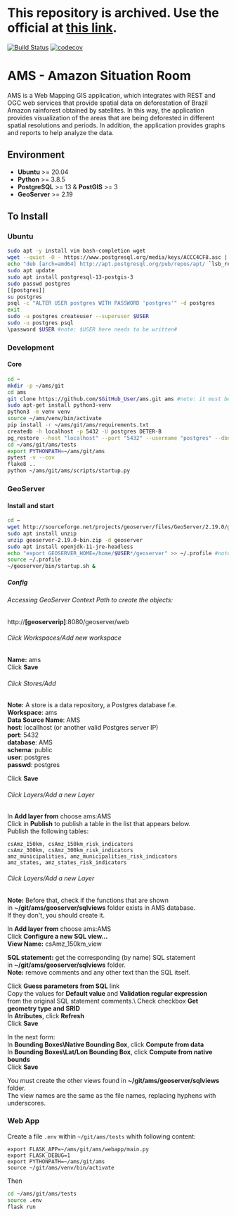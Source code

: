 # This repository is archived. Use the official at [this link](https://github.com/terrabrasilis/ams).

[![Build Status](https://travis-ci.com/AmazonSR/ams.svg?branch=master)](https://travis-ci.com/AmazonSR/ams)
[![codecov](https://codecov.io/gh/AmazonSR/ams/branch/master/graph/badge.svg?token=RM6BDOL70Y)](https://codecov.io/gh/AmazonSR/ams)

# AMS - Amazon Situation Room
AMS is a Web Mapping GIS application, which integrates with REST and OGC web services that provide spatial data on deforestation of Brazil Amazon rainforest obtained by satellites. In this way, the application provides visualization of the areas that are being deforested in different spatial resolutions and periods. In addition, the application provides graphs and reports to help analyze the data.

## Environment
* **Ubuntu** >= 20.04
* **Python** >= 3.8.5
* **PostgreSQL** >= 13 & **PostGIS** >= 3
* **GeoServer** >= 2.19

## To Install
### Ubuntu
```bash
sudo apt -y install vim bash-completion wget
wget --quiet -O - https://www.postgresql.org/media/keys/ACCC4CF8.asc | sudo apt-key add -
echo "deb [arch=amd64] http://apt.postgresql.org/pub/repos/apt/ `lsb_release -cs`-pgdg main" | sudo tee /etc/apt/sources.list.d/pgdg.list
sudo apt update
sudo apt install postgresql-13-postgis-3
sudo passwd postgres
[[postgres]]
su postgres
psql -c "ALTER USER postgres WITH PASSWORD 'postgres'" -d postgres
exit
sudo -u postgres createuser --superuser $USER
sudo -u postgres psql
\password $USER #note: $USER here needs to be written# 
``` 
### Development
#### Core 
```bash
cd ~
mkdir -p ~/ams/git
cd ams
git clone https://github.com/$GitHub_User/ams.git ams #note: it must be your fork for development
sudo apt-get install python3-venv
python3 -m venv venv
source ~/ams/venv/bin/activate
pip install -r ~/ams/git/ams/requirements.txt
createdb -h localhost -p 5432 -U postgres DETER-B
pg_restore --host "localhost" --port "5432" --username "postgres" --dbname "DETER-B" --verbose  git/ams/data/deter-b-2019-2021.backup
cd ~/ams/git/ams/tests
export PYTHONPATH=~/ams/git/ams
pytest -v --cov
flake8 ..
python ~/ams/git/ams/scripts/startup.py
```
### GeoServer

#### Install and start

```bash
cd ~
wget http://sourceforge.net/projects/geoserver/files/GeoServer/2.19.0/geoserver-2.19.0-bin.zip
sudo apt install unzip
unzip geoserver-2.19.0-bin.zip -d geoserver
sudo apt install openjdk-11-jre-headless
echo "export GEOSERVER_HOME=/home/$USER*/geoserver" >> ~/.profile #note: $USER here needs to be written#
source ~/.profile
~/geoserver/bin/startup.sh &
```
##### Config

###### Accessing GeoServer Context Path to create the objects:  
http://**[geoserverip]**:8080/geoserver/web
###### Click Workspaces/Add new workspace  
**Name:** ams\
Click **Save**

###### Click Stores/Add 
**Note:** A store is a data repository, a Postgres database f.e.\
**Workspace**: ams\
**Data Source Name**: AMS\
**host**: locallhost (or another valid Postgres server IP)\
**port**: 5432\
**database**: AMS\
**schema**: public\
**user**: postgres\
**passwd**: postgres

Click **Save**

###### Click Layers/Add a new Layer

In **Add layer from** choose ams:AMS\
Click in **Publish** to publish a table in the list that appears below.\
Publish the following tables:
```
csAmz_150km, csAmz_150km_risk_indicators
csAmz_300km, csAmz_300km_risk_indicators 
amz_municipalities, amz_municipalities_risk_indicators 
amz_states, amz_states_risk_indicators
```

###### Click Layers/Add a new Layer

**Note:** Before that, check if the functions that are shown\
in **~/git/ams/geoserver/sqlviews** folder exists in AMS database.\
If they don't, you should create it.

In **Add layer from** choose ams:AMS\
Click **Configure a new SQL view...** \
**View Name:** csAmz_150km_view

**SQL statement:** get the corresponding (by name) SQL statement\
in **~/git/ams/geoserver/sqlviews** folder.\
**Note:** remove comments and any other text than the SQL itself.

Click **Guess parameters from SQL** link\
Copy the values for **Default value** and **Validation regular expression** \
from the original SQL statement comments.\ 
Check checkbox **Get geometry type and SRID** \
In **Atributes**, click **Refresh** \
Click **Save**

In the next form:\
In **Bounding Boxes\Native Bounding Box**, click **Compute from data** \
In **Bounding Boxes\Lat/Lon Bounding Box**, click **Compute from native bounds** \
Click **Save**

You must create the other views found in **~/git/ams/geoserver/sqlviews** folder.\
The view names are the same as the file names, replacing hyphens with underscores.

### Web App
Create a file `.env` within `~/git/ams/tests` whith following content:
```
export FLASK_APP=~/ams/git/ams/webapp/main.py 
export FLASK_DEBUG=1
export PYTHONPATH=~/ams/git/ams
source ~/git/ams/venv/bin/activate
```
Then
```bash
cd ~/ams/git/ams/tests
source .env
flask run
```
